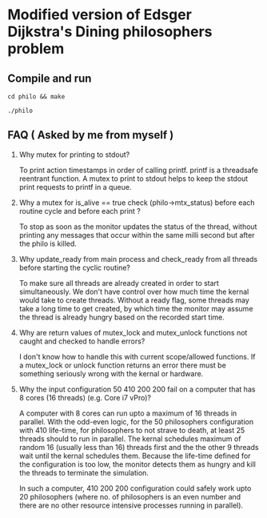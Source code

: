# Modified version of Edsger Dijkstra's Dining philosophers problem


## Compile and run


	cd philo && make

	./philo 



## FAQ ( Asked by me from myself )

1) Why mutex for printing to stdout?

	To print action timestamps in order of calling printf. printf is a threadsafe reentrant function. A mutex to print to stdout helps to keep the stdout print requests to printf in a queue.


2) Why a mutex for is_alive == true check (philo->mtx_status) before each routine cycle and before each print ? 

	To stop as soon as the monitor updates the status of the thread, without printing any
	messages that occur within the same milli second but after the philo is killed.

3) Why update_ready from main process and check_ready from all threads before starting the cyclic routine?

	To make sure all threads are already created in order to start simultaneously. We don't have control over how much time the kernal would take to create threads. Without a ready flag, some threads may take a long time to get created, by which time the monitor may assume the thread is already hungry based on the recorded start time.


4) Why are return values of mutex_lock and mutex_unlock functions not caught and checked to handle errors? 

	I don't know how to handle this with current scope/allowed functions. If a mutex_lock or unlock function returns an error there must be something seriously wrong with the kernal or hardware.


5) Why the input configuration 50 410 200 200 fail on a computer that has 8 cores (16 threads) (e.g. Core i7 vPro)?

	A computer with 8 cores can run upto a maximum of 16 threads in parallel. With the odd-even logic, for the 50 philosophers configuration with 410 life-time, for philosophers to not strave to death, at least 25 threads should to run in parallel. The kernal schedules maximum of random 16 (usually less than 16) threads first and the the other 9 threads wait until the kernal schedules them. Because the life-time defined for the configuration is too low, the monitor detects them as hungry and kill the threads to terminate the simulation. 

	In such a computer, 410 200 200 configuration could safely work upto 20 philosophers (where no. of philosophers is an even number and there are no other resource intensive processes running in parallel).

